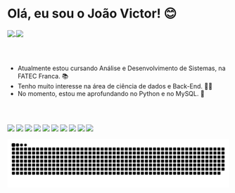 # Olá, eu sou o João Victor! 😊

<a href="https://github.com/anuraghazra/github-readme-stats">
  <img height=200 align="center" src="https://github-readme-stats.vercel.app/api?username=JoaoVictorCRP" />
</a>
<a href="https://github.com/anuraghazra/convoychat">
  <img height=200 align="center" src="https://github-readme-stats.vercel.app/api/top-langs?username=JoaoVictorCRP&layout=compact&langs_count=8&card_width=320" />
</a>

<br><br>

- Atualmente estou cursando Análise e Desenvolvimento de Sistemas, na FATEC Franca. 📚
- Tenho muito interesse na área de ciência de dados e Back-End. 👨‍💻
- No momento, estou me aprofundando no Python e no MySQL. 🐍

<br><br>

<div>
  
  <img style="height:50px" src="https://cdn.jsdelivr.net/gh/devicons/devicon@latest/icons/python/python-original.svg" />
  <img style="height:50px" src="https://cdn.jsdelivr.net/gh/devicons/devicon@latest/icons/flutter/flutter-original.svg" />
  <img style="height:50px" src="https://cdn.jsdelivr.net/gh/devicons/devicon@latest/icons/javascript/javascript-original.svg" />
  <img style="height:50px" src="https://cdn.jsdelivr.net/gh/devicons/devicon@latest/icons/git/git-original.svg" />
  <img style="height:50px" src="https://cdn.jsdelivr.net/gh/devicons/devicon@latest/icons/github/github-original.svg" />
  <img style="height:50px" src="https://cdn.jsdelivr.net/gh/devicons/devicon@latest/icons/mysql/mysql-original-wordmark.svg" />
  <img style="height:50px" src="https://cdn.jsdelivr.net/gh/devicons/devicon@latest/icons/mongodb/mongodb-original.svg" />
  <img style="height:50px" src="https://cdn.jsdelivr.net/gh/devicons/devicon@latest/icons/vscode/vscode-original.svg" />
  <img style="height:50px" src="https://cdn.jsdelivr.net/gh/devicons/devicon@latest/icons/androidstudio/androidstudio-original.svg" />
  <img style="height:50px" src="https://cdn.jsdelivr.net/gh/devicons/devicon@latest/icons/kdeneon/kdeneon-original.svg" />

</div>



![Snake Animation](https://raw.githubusercontent.com/Platane/snk/output/github-contribution-grid-snake.svg)
